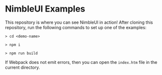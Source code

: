 # NimbleUI Examples

This repository is where you can see NimbleUI in action! After cloning this repository, run the following commands to set up one of the examples:

```
> cd <demo-name>

> npm i

> npm run build
```

If Webpack does not emit errors, then you can open the `index.htm` file in the current directory.